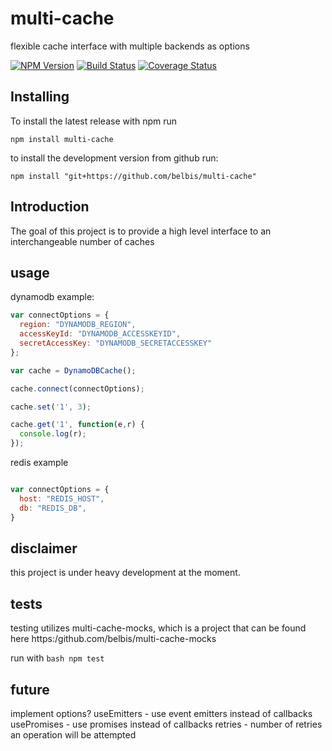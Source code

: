 

# multi-cache 

flexible cache interface with multiple backends as options

[![NPM Version](https://nodei.co/npm/multi-cache.png?downloads=true)](https://npmjs.org/package/multi-cache)
[![Build Status](https://secure.travis-ci.org/belbis/multi-cache.png?branch=master)](http://travis-ci.org/belbis/multi-cache)
[![Coverage Status](https://coveralls.io/repos/belbis/multi-cache/badge.svg)](https://coveralls.io/r/belbis/multi-cache)

## Installing

To install the latest release with npm run

```npm install multi-cache```

to install the development version from github run:

```npm install "git+https://github.com/belbis/multi-cache"```

## Introduction

The goal of this project is to provide a high level interface to an interchangeable number of 
caches

## usage

dynamodb example:
```javascript
var connectOptions = {
  region: "DYNAMODB_REGION",
  accessKeyId: "DYNAMODB_ACCESSKEYID",
  secretAccessKey: "DYNAMODB_SECRETACCESSKEY"
};

var cache = DynamoDBCache();

cache.connect(connectOptions);

cache.set('1', 3);

cache.get('1', function(e,r) {
  console.log(r);
});
```

redis example
```javascript

var connectOptions = {
  host: "REDIS_HOST",
  db: "REDIS_DB",
}
```

## disclaimer

this project is under heavy development at the moment.

## tests

testing utilizes multi-cache-mocks, which is a project that can be found here
https:/github.com/belbis/multi-cache-mocks

run with ```bash
npm test```


## future

implement options?
    useEmitters - use event emitters instead of callbacks
    usePromises - use promises instead of callbacks
    retries - number of retries an operation will be attempted
